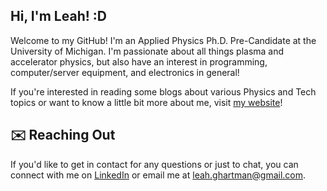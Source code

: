 ## Hi, I'm Leah! :D

Welcome to my GitHub! I'm an Applied Physics Ph.D. Pre-Candidate at the University of Michigan. I'm passionate about all things plasma and accelerator physics, but also have an interest in programming, computer/server equipment, and electronics in general!

If you're interested in reading some blogs about various Physics and Tech topics or want to know a little bit more about me, visit [my website](https://leahghartman.github.io/)!

## ✉️ Reaching Out 

If you'd like to get in contact for any questions or just to chat, you can connect with me on [LinkedIn](https://www.linkedin.com/in/leahghartman/) or email me at [leah.ghartman@gmail.com](mailto:leah.ghartman@gmail.com).
